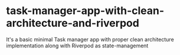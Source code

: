 # task-manager-app-with-clean-architecture-and-riverpod
It's a basic minimal Task manager app with proper clean architecture implementation along with Riverpod as state-management 
